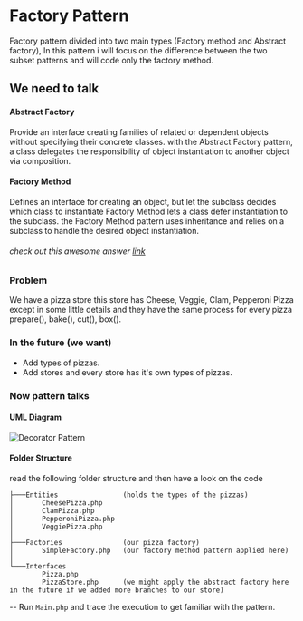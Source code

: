 # Factory Pattern
Factory pattern divided into two main types (Factory method and Abstract factory), In this pattern i will focus on the difference between the two subset patterns and will code only the factory method.

## We need to talk 
#### Abstract Factory 
Provide an interface creating families of related or dependent objects without specifying their concrete classes.
with the Abstract Factory pattern, a class delegates the responsibility of object instantiation to another object via composition.

#### Factory Method 
Defines an interface for creating an object, but let the subclass decides which class to instantiate Factory Method lets a class defer instantiation to the subclass.
the Factory Method pattern uses inheritance and relies on a subclass to handle the desired object instantiation.

###### check out this awesome answer [link](https://stackoverflow.com/q/5739611/5701752)

### Problem
We have a pizza store this store has Cheese, Veggie, Clam, Pepperoni Pizza except in 
some little details and they have the same process for every pizza prepare(), bake(), cut(), box().

### In the future (we want)
- Add types of pizzas.
- Add stores and every store has it's own types of pizzas.

### Now pattern talks

#### UML Diagram
![Decorator Pattern](https://www.oreilly.com/library/view/head-first-design/0596007124/figs/web/119fig01.png.jpg)
#### Folder Structure
read the following folder structure and then have a look on the code
```
├───Entities                (holds the types of the pizzas)
│       CheesePizza.php
│       ClamPizza.php
│       PepperoniPizza.php
│       VeggiePizza.php
│
├───Factories               (our pizza factory)
│       SimpleFactory.php   (our factory method pattern applied here)
│
└───Interfaces
        Pizza.php
        PizzaStore.php      (we might apply the abstract factory here in the future if we added more branches to our store)
```

-- Run `Main.php` and trace the execution to get familiar with the pattern.